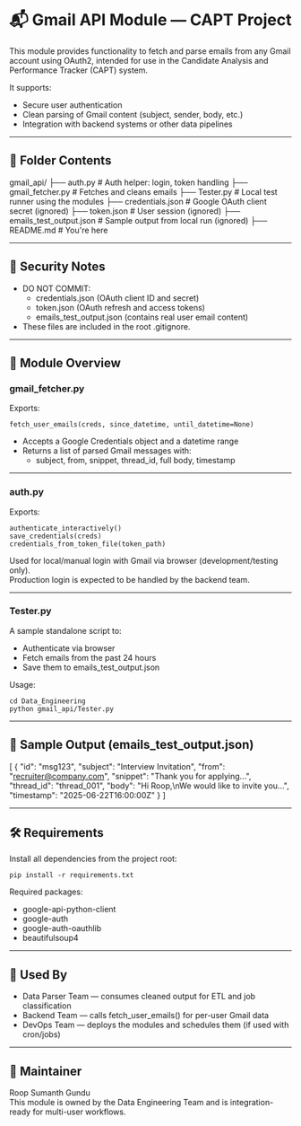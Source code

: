 # 📬 Gmail API Module — CAPT Project

This module provides functionality to fetch and parse emails from any Gmail account using OAuth2, intended for use in the Candidate Analysis and Performance Tracker (CAPT) system.

It supports:
- Secure user authentication
- Clean parsing of Gmail content (subject, sender, body, etc.)
- Integration with backend systems or other data pipelines

---

## 📁 Folder Contents

gmail_api/
├── auth.py                  # Auth helper: login, token handling
├── gmail_fetcher.py         # Fetches and cleans emails
├── Tester.py                # Local test runner using the modules
├── credentials.json         # Google OAuth client secret (ignored)
├── token.json               # User session (ignored)
├── emails_test_output.json  # Sample output from local run (ignored)
├── README.md                # You're here

---

## 🔐 Security Notes

- DO NOT COMMIT:
  - credentials.json (OAuth client ID and secret)
  - token.json (OAuth refresh and access tokens)
  - emails_test_output.json (contains real user email content)
- These files are included in the root .gitignore.

---

## 🧠 Module Overview

### gmail_fetcher.py

Exports:

    fetch_user_emails(creds, since_datetime, until_datetime=None)

- Accepts a Google Credentials object and a datetime range
- Returns a list of parsed Gmail messages with:
  - subject, from, snippet, thread_id, full body, timestamp

---

### auth.py

Exports:

    authenticate_interactively()
    save_credentials(creds)
    credentials_from_token_file(token_path)

Used for local/manual login with Gmail via browser (development/testing only).  
Production login is expected to be handled by the backend team.

---

### Tester.py

A sample standalone script to:
- Authenticate via browser
- Fetch emails from the past 24 hours
- Save them to emails_test_output.json

Usage:

    cd Data_Engineering
    python gmail_api/Tester.py

---

## 🧪 Sample Output (emails_test_output.json)

[
  {
    "id": "msg123",
    "subject": "Interview Invitation",
    "from": "recruiter@company.com",
    "snippet": "Thank you for applying...",
    "thread_id": "thread_001",
    "body": "Hi Roop,\nWe would like to invite you...",
    "timestamp": "2025-06-22T16:00:00Z"
  }
]

---

## 🛠 Requirements

Install all dependencies from the project root:

    pip install -r requirements.txt

Required packages:
- google-api-python-client
- google-auth
- google-auth-oauthlib
- beautifulsoup4

---

## 🔁 Used By

- Data Parser Team — consumes cleaned output for ETL and job classification
- Backend Team — calls fetch_user_emails() for per-user Gmail data
- DevOps Team — deploys the modules and schedules them (if used with cron/jobs)

---

## 👥 Maintainer

Roop Sumanth Gundu  
This module is owned by the Data Engineering Team and is integration-ready for multi-user workflows.
